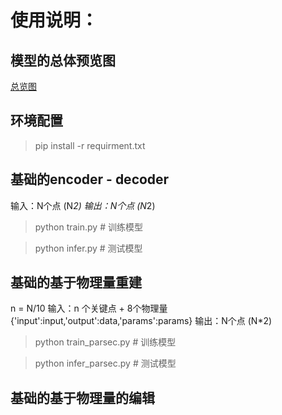 # 使用说明：



## 模型的总体预览图

[总览图](./source/model_overview.png)

## 环境配置

> pip install -r requirment.txt


## 基础的encoder - decoder

输入：N个点 (N*2)
输出：N个点 (N*2)

> python train.py # 训练模型


> python infer.py # 测试模型


## 基础的基于物理量重建

n = N/10
输入：n 个关键点 + 8个物理量  {'input':input,'output':data,'params':params}
输出：N个点 (N*2)

> python train_parsec.py # 训练模型

> python infer_parsec.py # 测试模型

## 基础的基于物理量的编辑



